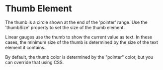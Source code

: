 Thumb Element
=============

The thumb is a circle shown at the end of the 'pointer' range. Use the 'thumbSize' property to set the size of the thumb element.

Linear gauges use the thumb to show the current value as text. In these cases, the minimum size of the thumb is determined by the size of the text element it contains.

By default, the thumb color is determined by the "pointer" color, but you can override that using CSS.